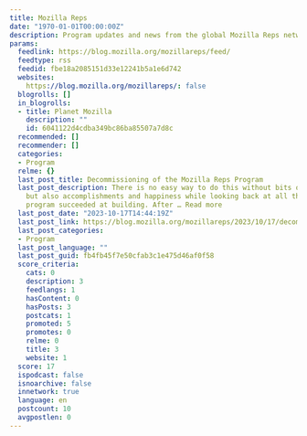 ```yaml
---
title: Mozilla Reps
date: "1970-01-01T00:00:00Z"
description: Program updates and news from the global Mozilla Reps network.
params:
  feedlink: https://blog.mozilla.org/mozillareps/feed/
  feedtype: rss
  feedid: fbe18a2085151d33e12241b5a1e6d742
  websites:
    https://blog.mozilla.org/mozillareps/: false
  blogrolls: []
  in_blogrolls:
  - title: Planet Mozilla
    description: ""
    id: 6041122d4cdba349bc86ba85507a7d8c
  recommended: []
  recommender: []
  categories:
  - Program
  relme: {}
  last_post_title: Decommissioning of the Mozilla Reps Program
  last_post_description: There is no easy way to do this without bits of sadness,
    but also accomplishments and happiness while looking back at all the things this
    program succeeded at building. After … Read more
  last_post_date: "2023-10-17T14:44:19Z"
  last_post_link: https://blog.mozilla.org/mozillareps/2023/10/17/decommissioning-of-the-mozilla-reps-program/
  last_post_categories:
  - Program
  last_post_language: ""
  last_post_guid: fb4fb45f7e50cfab3c1e475d46af0f58
  score_criteria:
    cats: 0
    description: 3
    feedlangs: 1
    hasContent: 0
    hasPosts: 3
    postcats: 1
    promoted: 5
    promotes: 0
    relme: 0
    title: 3
    website: 1
  score: 17
  ispodcast: false
  isnoarchive: false
  innetwork: true
  language: en
  postcount: 10
  avgpostlen: 0
---
```


